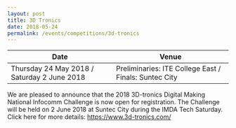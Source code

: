 ```yaml
---
layout: post
title: 3D Tronics
date: 2018-05-24
permalink: /events/competitions/3d-tronics
---
```


| Date | Venue |
|--------|---|
| Thursday 24 May 2018 / Saturday 2 June 2018 |  Preliminaries: ITE College East / Finals: Suntec City  |


We are pleased to announce that the 2018 3D-tronics Digital Making National Infocomm Challenge is now open for registration. The Challenge will be held on 2 June 2018 at Suntec City during the IMDA Tech Saturday. Click here for more details: https://www.3d-tronics.com/
